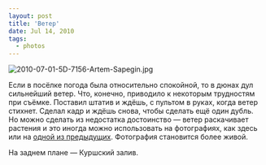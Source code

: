 ```yaml
---
layout: post
title: 'Ветер'
date: Jul 14, 2010
tags:
  - photos
---
```


![2010-07-01-5D-7156-Artem-Sapegin.jpg](photo://208)

Если в посёлке погода была относительно спокойной, то в дюнах дул сильнейший ветер. Что, конечно, приводило к некоторым трудностям при съёмке. Поставил штатив и ждёшь, с пультом в руках, когда ветер стихнет. Сделал кадр и ждёшь снова, чтобы сделать ещё один дубль. Но можно сделать из недостатка достоинство — ветер раскачивает растения и это иногда можно использовать на фотографиях, как здесь или на [одной из предыдущих](http://birdwatcher.ru/blog/4553/ "Закат на Куршской косе"). Фотография становится более живой.

На заднем плане — Куршский залив.
